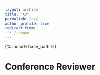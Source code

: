 ```yaml
---
layout: archive
title: "CV"
permalink: /cv/
author_profile: true
redirect_from:
  - /resume
---
```


{% include base_path %}

Conference Reviewer
======
